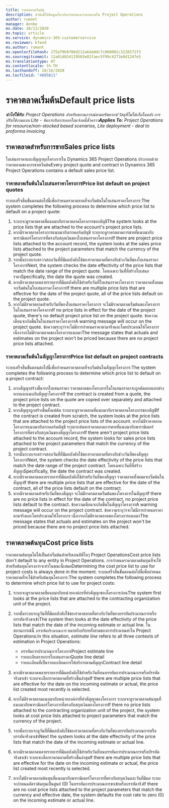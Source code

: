 ```yaml
---
title: ราคาตลาดเริ่มต้น
description: หัวข้อนี้ให้ข้อมูลเกี่ยวกับการขายและราคาตลาดใน Project Operations
author: rumant
manager: Annbe
ms.date: 10/13/2020
ms.topic: article
ms.service: dynamics-365-customerservice
ms.reviewer: kfend
ms.author: rumant
ms.openlocfilehash: 275ef9b9706d212a6da0dc7c060081c3226572f3
ms.sourcegitcommit: 11a61db54119503e82faec5f99c4273e8d1247e5
ms.translationtype: HT
ms.contentlocale: th-TH
ms.lasthandoff: 10/16/2020
ms.locfileid: "4085811"
---
```

# <a name="default-price-lists"></a><span data-ttu-id="3ce17-103">ราคาตลาดเริ่มต้น</span><span class="sxs-lookup"><span data-stu-id="3ce17-103">Default price lists</span></span>

<span data-ttu-id="3ce17-104">_**นำไปใช้กับ:** Project Operations สำหรับสถานการณ์ตามทรัพยากร/วัสดุที่ไม่ได้เก็บในคลัง การปรับใช้งานแบบ Lite - จัดการกับการออกใบแจ้งหนี้ชั่วคราว_</span><span class="sxs-lookup"><span data-stu-id="3ce17-104">_**Applies To:** Project Operations for resource/non-stocked based scenarios, Lite deployment - deal to proforma invoicing_</span></span>

## <a name="sales-price-lists"></a><span data-ttu-id="3ce17-105">ราคาตลาดสำหรับการขาย</span><span class="sxs-lookup"><span data-stu-id="3ce17-105">Sales price lists</span></span>

<span data-ttu-id="3ce17-106">ใบเสนอราคาและสัญญาทุกโครงการใน Dynamics 365 Project Operations ประกอบด้วยราคาตลาดของการขายเริ่มต้น</span><span class="sxs-lookup"><span data-stu-id="3ce17-106">Every project quote and contract in Dynamics 365 Project Operations contains a default sales price list.</span></span> 

### <a name="price-list-default-on-project-quotes"></a><span data-ttu-id="3ce17-107">ราคาตลาดเริ่มต้นในใบเสนอราคาโครงการ</span><span class="sxs-lookup"><span data-stu-id="3ce17-107">Price list default on project quotes</span></span>
<span data-ttu-id="3ce17-108">ระบบเสร็จสิ้นขั้นตอนต่อไปนี้เพื่อกำหนดราคาตลาดที่จะเริ่มต้นในใบเสนอราคาโครงการ:</span><span class="sxs-lookup"><span data-stu-id="3ce17-108">The system completes the following process to determine which price list to default on a project quote:</span></span>

1. <span data-ttu-id="3ce17-109">ระบบจะดูราคาตลาดที่แนบมากับราคาตลาดโครงการของบัญชี</span><span class="sxs-lookup"><span data-stu-id="3ce17-109">The system looks at the price lists that are attached to the account's project price lists.</span></span> 
2. <span data-ttu-id="3ce17-110">หากมีราคาตลาดโครงการแนบมากับเรกคอร์ดบัญชี ระบบจะดูราคาตลาดการขายที่แนบมากับพารามิเตอร์โครงการที่ตรงกับสกุลเงินของใบเสนอราคาโครงการ</span><span class="sxs-lookup"><span data-stu-id="3ce17-110">If there are project price lists attached to the account record, the system looks at the sales price lists attached to the project parameters that match the currency of the project quote.</span></span>
3. <span data-ttu-id="3ce17-111">จากนั้นระบบจะตรวจสอบวันที่ที่มีผลบังคับใช้ของราคาตลาดที่ตรงกับช่วงวันที่ของใบเสนอราคาโครงการ</span><span class="sxs-lookup"><span data-stu-id="3ce17-111">Next, the system checks the date effectivity of the price lists that match the date range of the project quote.</span></span> <span data-ttu-id="3ce17-112">โดยเฉพาะวันที่ที่สร้างใบเสนอราคา</span><span class="sxs-lookup"><span data-stu-id="3ce17-112">Specifically, the date the quote was created.</span></span>
4. <span data-ttu-id="3ce17-113">หากมีราคาตลาดหลายรายการที่มีผลบังคับใช้สำหรับวันที่ใบเสนอราคาโครงการ ราคาตลาดทั้งหมดจะเริ่มต้นในใบเสนอราคาโครงการ</span><span class="sxs-lookup"><span data-stu-id="3ce17-113">If there are multiple price lists that are effective for the date of the project quote, all of the price lists default on the project quote.</span></span>
5. <span data-ttu-id="3ce17-114">หากไม่มีราคาตลาดสำหรับวันที่ของใบเสนอราคาโครงการ จะไม่มีราคาตลาดเริ่มต้นของโครงการในใบเสนอราคาโครงการ</span><span class="sxs-lookup"><span data-stu-id="3ce17-114">If no price lists in effect for the date of the project quote, there's no default project price list on the project quote.</span></span> <span data-ttu-id="3ce17-115">ข้อความเตือนจะเกิดขึ้นในใบเสนอราคาโครงการ</span><span class="sxs-lookup"><span data-stu-id="3ce17-115">A warning message will occur on the project quote.</span></span> <span data-ttu-id="3ce17-116">ข้อความระบุว่าจะไม่มีการกำหนดราคาตามจริงและโดยประมาณให้โครงการ เนื่องจากไม่มีราคาตลาดของโครงการแนบมา</span><span class="sxs-lookup"><span data-stu-id="3ce17-116">The message states that actuals and estimates on the project won't be priced because there are no project price lists attached.</span></span>

### <a name="price-list-default-on-project-contracts"></a><span data-ttu-id="3ce17-117">ราคาตลาดเริ่มต้นในสัญญาโครงการ</span><span class="sxs-lookup"><span data-stu-id="3ce17-117">Price list default on project contracts</span></span> 
<span data-ttu-id="3ce17-118">ระบบเสร็จสิ้นขั้นตอนต่อไปนี้เพื่อกำหนดราคาตลาดที่จะเริ่มต้นในสัญญาโครงการ:</span><span class="sxs-lookup"><span data-stu-id="3ce17-118">The system completes the following process to determine which price list to default on a project contract:</span></span>

1. <span data-ttu-id="3ce17-119">หากสัญญาสร้างขึ้นจากใบเสนอราคา ราคาตลาดของโครงการในใบเสนอราคาจะถูกคัดลอกแยกต่างหากและแนบกับสัญญาโครงการ</span><span class="sxs-lookup"><span data-stu-id="3ce17-119">If the contract is created from a quote, the project price lists on the quote are copied over separately and attached to the project contract.</span></span>
2. <span data-ttu-id="3ce17-120">หากสัญญาถูกสร้างขึ้นตั้งแต่ต้น ระบบจะดูราคาตลาดที่แนบมากับราคาตลาดโครงการของบัญชี</span><span class="sxs-lookup"><span data-stu-id="3ce17-120">If the contract is created from scratch, the system looks at the price lists that are attached to the project price lists of the account.</span></span> <span data-ttu-id="3ce17-121">หากไม่มีราคาตลาดโครงการแนบมากับเรกคอร์ดบัญชี ระบบจะค้นหาราคาตลาดการขายที่แนบมากับพารามิเตอร์โครงการที่ตรงกับสกุลเงินของสัญญาโครงการ</span><span class="sxs-lookup"><span data-stu-id="3ce17-121">If there aren't project price lists attached to the account record, the system looks for sales price lists attached to the project parameters that match the currency of the project contract.</span></span>
4. <span data-ttu-id="3ce17-122">จากนั้นระบบจะตรวจสอบวันที่ที่มีผลบังคับใช้ของราคาตลาดที่ตรงกับช่วงวันที่ของสัญญาโครงการ</span><span class="sxs-lookup"><span data-stu-id="3ce17-122">Next, the system checks the date effectivity of the price lists that match the date range of the project contract.</span></span> <span data-ttu-id="3ce17-123">โดยเฉพาะวันที่ที่สร้างสัญญา</span><span class="sxs-lookup"><span data-stu-id="3ce17-123">Specifically, the date the contract was created.</span></span>
5. <span data-ttu-id="3ce17-124">หากมีราคาตลาดหลายรายการที่มีผลบังคับใช้สำหรับวันที่ของสัญญา ราคาตลาดทั้งหมดจะเริ่มต้นในสัญญา</span><span class="sxs-lookup"><span data-stu-id="3ce17-124">If there are multiple price lists that are effective for the date of the contract, all of the price lists default on the contract.</span></span>
6. <span data-ttu-id="3ce17-125">หากมีราคาตลาดสำหรับวันที่ของสัญญา จะไม่มีราคาตลาดเริ่มต้นของโครงการในสัญญา</span><span class="sxs-lookup"><span data-stu-id="3ce17-125">If there are no price lists in effect for the date of the contract, no project price lists default to the contract.</span></span> <span data-ttu-id="3ce17-126">ข้อความเตือนจะเกิดขึ้นในสัญญาโครงการ</span><span class="sxs-lookup"><span data-stu-id="3ce17-126">A warning message will occur on the project contract.</span></span> <span data-ttu-id="3ce17-127">ข้อความระบุว่าจะไม่มีการกำหนดราคาตามจริงและโดยประมาณให้โครงการ เนื่องจากไม่มีราคาตลาดของโครงการแนบมา</span><span class="sxs-lookup"><span data-stu-id="3ce17-127">The message states that actuals and estimates on the project won't be priced because there are no project price lists attached.</span></span>

## <a name="cost-price-lists"></a><span data-ttu-id="3ce17-128">ราคาตลาดต้นทุน</span><span class="sxs-lookup"><span data-stu-id="3ce17-128">Cost price lists</span></span>

<span data-ttu-id="3ce17-129">ราคาตลาดต้นทุนไม่ได้เป็นค่าเริ่มต้นสำหรับเอนทิตีใดๆ Project Operations</span><span class="sxs-lookup"><span data-stu-id="3ce17-129">Cost price lists don't default to any entity in Project Operations.</span></span> <span data-ttu-id="3ce17-130">การกำหนดราคาตลาดต้นทุนที่จะใช้สำหรับต้นทุนโครงการจะทำในขณะนี้เสมอ</span><span class="sxs-lookup"><span data-stu-id="3ce17-130">Determining the cost price list to use for project costs is always done in the moment.</span></span> <span data-ttu-id="3ce17-131">ระบบเสร็จสิ้นขั้นตอนต่อไปนี้เพื่อกำหนดราคาตลาดที่จะใช้สำหรับต้นทุนโครงการ:</span><span class="sxs-lookup"><span data-stu-id="3ce17-131">The system completes the following process to determine which price list to use for project costs:</span></span>

1. <span data-ttu-id="3ce17-132">ระบบจะดูราคาตลาดที่แนบมากับหน่วยองค์กรที่ทำสัญญาของโครงการก่อน</span><span class="sxs-lookup"><span data-stu-id="3ce17-132">The system first looks at the price lists that are attached to the contracting organization unit of the project.</span></span>
2. <span data-ttu-id="3ce17-133">จากนั้นระบบจะดูวันที่ที่มีผลบังคับใช้ของราคาตลาดที่ตรงกับวันที่ของบรรทัดประมาณการหรือบรรทัดจริงขาเข้า</span><span class="sxs-lookup"><span data-stu-id="3ce17-133">The system then looks at the date effectivity of the price lists that match the date of the incoming estimate or actual line.</span></span> <span data-ttu-id="3ce17-134">ในสถานการณ์นี้ *บรรทัดประมาณการ* หมายถึงบริบททั้งสามของการประมาณค่าใน Project Operations:</span><span class="sxs-lookup"><span data-stu-id="3ce17-134">In this situation, *estimate line* refers to all three contexts of estimation in Project Operations:</span></span>

    - <span data-ttu-id="3ce17-135">บรรทัดการประมาณการโครงการ</span><span class="sxs-lookup"><span data-stu-id="3ce17-135">Project estimate line</span></span>
    - <span data-ttu-id="3ce17-136">รายละเอียดรายการใบเสนอราคา</span><span class="sxs-lookup"><span data-stu-id="3ce17-136">Quote line detail</span></span>
    - <span data-ttu-id="3ce17-137">รายละเอียดที่เป็นรายละเอียดการให้บริการตามสัญญา</span><span class="sxs-lookup"><span data-stu-id="3ce17-137">Contract line detail</span></span>
  
3. <span data-ttu-id="3ce17-138">หากมีราคาตลาดหลายรายการที่มีผลบังคับใช้สำหรับวันที่บนบรรทัดการประมาณการหรือบัรรทัดจริงขาเข้า ระบบจะเลือกราคาตลาดที่สร้างขึ้นล่าสุด</span><span class="sxs-lookup"><span data-stu-id="3ce17-138">If there are multiple price lists that are effective for the date on the incoming estimate or actual, the price list created most recently is selected.</span></span>
4. <span data-ttu-id="3ce17-139">หากไม่มีราคาตลาดแนบมากับหน่วยองค์กรที่ทำสัญญาของโครงการ ระบบจะดูราคาตลาดต้นทุนที่แนบมากับพารามิเตอร์โครงการที่ตรงกับสกุลเงินของโครงการ</span><span class="sxs-lookup"><span data-stu-id="3ce17-139">If there no price lists attached to the contracting organization unit of the project, the system looks at cost price lists attached to project parameters that match the currency of the project.</span></span>
5. <span data-ttu-id="3ce17-140">จากนั้นระบบจะดูวันที่ที่มีผลบังคับใช้ของราคาตลาดที่ตรงกับวันที่ของบรรทัดประมาณการหรือบรรทัดจริงขาเข้า</span><span class="sxs-lookup"><span data-stu-id="3ce17-140">Next the system looks at the date effectivity of the price lists that match the date of the incoming estimate or actual line.</span></span> 
6. <span data-ttu-id="3ce17-141">หากมีราคาตลาดหลายรายการที่มีผลบังคับใช้สำหรับวันที่บนบรรทัดการประมาณการหรือบัรรทัดจริงขาเข้า ระบบจะเลือกราคาตลาดที่สร้างขึ้นล่าสุด</span><span class="sxs-lookup"><span data-stu-id="3ce17-141">If there are multiple price lists that are effective for the date on the incoming estimate or actual, the price list created most recently is selected.</span></span>
7. <span data-ttu-id="3ce17-142">หากไม่มีราคาตลาดต้นทุนที่แนบมากับพารามิเตอร์โครงการที่ตรงกับสกุลเงินและวันที่มีผล ระบบจะกำหนดอัตราต้นทุนเป็นศูนย์ (0) ในบรรทัดการประมาณการขาเข้าหรือบรรทัดจริง</span><span class="sxs-lookup"><span data-stu-id="3ce17-142">If there are no cost price lists attached to the project parameters that match the currency and effective date, the system defaults the cost rate to zero (0) on the incoming estimate or actual line.</span></span>
